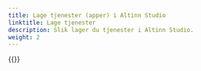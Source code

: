 ```yaml
---
title: Lage tjenester (apper) i Altinn Studio
linktitle: Lage tjenester
description: Slik lager du tjenester i Altinn Studio.
weight: 2
---
```

{{<children />}}
